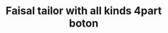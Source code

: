 ---
title: "Faisal tailor with all kinds 4part boton"
url: /karachi/faisal-tailor-with-all-kinds-4part-boton/
shop: Schneiderei
---